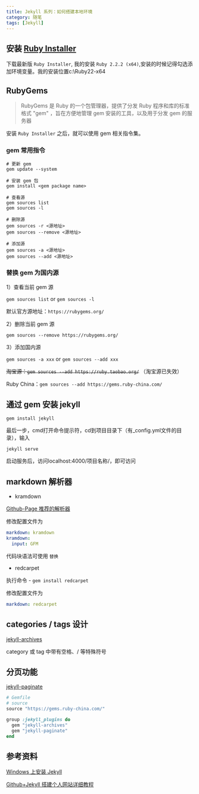 ```yaml
---
title: Jekyll 系列：如何搭建本地环境
category: 随笔
tags: [Jekyll]
---
```


## 安装 [Ruby Installer](http://rubyinstaller.org/downloads/)

下载最新版 `Ruby Installer`, 我的安装 `Ruby 2.2.2 (x64)`,安装的时候记得勾选添加环境变量。我的安装位置c:\Ruby22-x64

## RubyGems

> RubyGems 是 Ruby 的一个包管理器，提供了分发 Ruby 程序和库的标准格式 "gem" ，旨在方便地管理 gem 安装的工具，以及用于分发 gem 的服务器

安装 `Ruby Installer` 之后，就可以使用 gem 相关指令集。

### gem 常用指令

```shell
# 更新 gem
gem update --system

# 安装 gem 包
gem install <gem package name>

# 查看源
gem sources list
gem sources -l

# 删除源
gem sources -r <源地址>
gem sources --remove <源地址>

# 添加源
gem sources -a <源地址>
gem sources --add <源地址>
```

### 替换 gem 为国内源

1）查看当前 gem 源

`gem sources list` or `gem sources -l`

默认官方源地址：`https://rubygems.org/`

2）删除当前 gem 源

`gem sources --remove https://rubygems.org/`

3）添加国内源

`gem sources -a xxx` or `gem sources --add xxx`

~~淘宝源：`gem sources --add https://ruby.taobao.org/`~~
（淘宝源已失效）

Ruby China：`gem sources --add https://gems.ruby-china.com/`

## 通过 gem 安装 jekyll

`gem install jekyll`

最后一步，cmd打开命令提示符，cd到项目目录下（有_config.yml文件的目录），输入

`jekyll serve`

启动服务后，访问localhost:4000/项目名称/，即可访问

## markdown 解析器

- kramdown

[Github-Page 推荐的解析器](https://help.github.com/articles/migrating-your-pages-site-from-maruku/)

修改配置文件为

```yaml
markdown: kramdown
kramdown: 
  input: GFM
```

代码块语法可使用 ``` 替换 ```

- redcarpet

执行命令 - `gem install redcarpet`

修改配置文件为

```yaml
markdown: redcarpet
```

## categories / tags 设计

[jekyll-archives](https://jekyll.github.io/jekyll-archives/)

category 或 tag 中带有空格、/ 等特殊符号

## 分页功能

[jekyll-paginate](https://github.com/jekyll/jekyll-paginate/)

```ruby
# Gemfile
# source
source "https://gems.ruby-china.com/"

group :jekyll_plugins do
  gem "jekyll-archives"
  gem "jekyll-paginate"
end
```

## 参考资料

[Windows 上安装 Jekyll](http://blog.csdn.net/kong5090041/article/details/38408211)

[Github+Jekyll 搭建个人网站详细教程](https://www.jianshu.com/p/9f71e260925d)